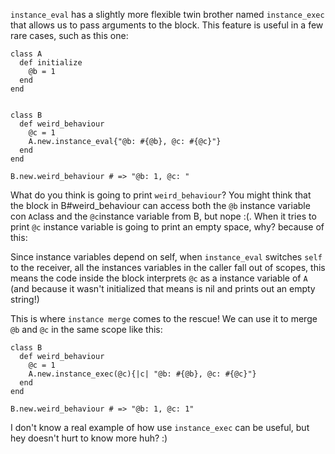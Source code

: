 `instance_eval` has a slightly more flexible twin brother named `instance_exec` that allows us to pass arguments to the block. This feature is useful in a few rare cases, such as this one:

````
class A
  def initialize
    @b = 1
  end
end


class B
  def weird_behaviour
    @c = 1
    A.new.instance_eval{"@b: #{@b}, @c: #{@c}"}
  end
end

B.new.weird_behaviour # => "@b: 1, @c: "
````

What do you think is going to print `weird_behaviour`? You might think that the block in B#weird_behaviour can access both the `@b` instance variable con `A`class and the `@c`instance variable from B, but nope :(. When it tries to print `@c` instance variable is going to print an empty space, why? because of this: 

Since instance variables depend on self, when `instance_eval` switches `self` to the receiver, all the instances variables in the caller fall out of scopes, this means the code inside the block interprets `@c` as a instance variable of `A` (and because it wasn't initialized that means is nil and prints out an empty string!)

This is where `instance merge` comes to the rescue! We can use it to merge `@b` and `@c` in the same scope like this: 

````
class B
  def weird_behaviour
    @c = 1
    A.new.instance_exec(@c){|c| "@b: #{@b}, @c: #{@c}"}
  end
end

B.new.weird_behaviour # => "@b: 1, @c: 1"
````

I don't know a real example of how use `instance_exec` can be useful, but hey doesn't hurt to know more huh? :)




